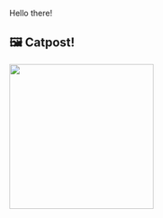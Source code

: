 Hello there!



## 🖼️ Catpost!

<sub>
    <img src="https://cdn2.thecatapi.com/images/CHqplGzRZ.jpg" height="256">
</sub>

